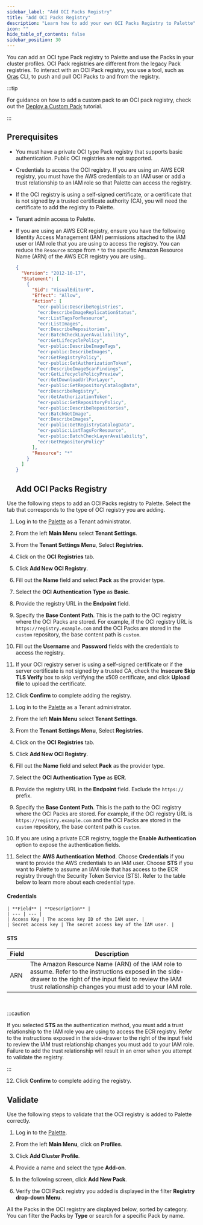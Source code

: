 ```yaml
---
sidebar_label: "Add OCI Packs Registry"
title: "Add OCI Packs Registry"
description: "Learn how to add your own OCI Packs Registry to Palette"
icon: ""
hide_table_of_contents: false
sidebar_position: 30
---
```


You can add an OCI type Pack registry to Palette and use the Packs in your cluster profiles. OCI Pack registries are different from the legacy Pack registries. To interact with an OCI Pack registry, you use a tool, such as [Oras](https://oras.land/docs/) CLI, to push and pull OCI Packs to and from the registry.

:::tip

For guidance on how to add a custom pack to an OCI pack registry, check out the [Deploy a Custom Pack](../../deploy-pack.md) tutorial.

:::

## Prerequisites

- You must have a private OCI type Pack registry that supports basic authentication. Public OCI registries are not supported.

- Credentials to access the OCI registry. If you are using an AWS ECR registry, you must have the AWS credentials to an IAM user or add a trust relationship to an IAM role so that Palette can access the registry.

- If the OCI registry is using a self-signed certificate, or a certificate that is not signed by a trusted certificate authority (CA), you will need the certificate to add the registry to Palette. 

- Tenant admin access to Palette.

- If you are using an AWS ECR registry, ensure you have the following Identity Access Management (IAM) permissions attached to the IAM user or IAM role that you are using to access the registry. You can reduce the `Resource` scope from `*` to the specific Amazon Resource Name (ARN) of the AWS ECR registry you are using..
  
  ```json
  {
    "Version": "2012-10-17",
    "Statement": [
      {
        "Sid": "VisualEditor0",
        "Effect": "Allow",
        "Action": [
          "ecr-public:DescribeRegistries",
          "ecr:DescribeImageReplicationStatus",
          "ecr:ListTagsForResource",
          "ecr:ListImages",
          "ecr:DescribeRepositories",
          "ecr:BatchCheckLayerAvailability",
          "ecr:GetLifecyclePolicy",
          "ecr-public:DescribeImageTags",
          "ecr-public:DescribeImages",
          "ecr:GetRegistryPolicy",
          "ecr-public:GetAuthorizationToken",
          "ecr:DescribeImageScanFindings",
          "ecr:GetLifecyclePolicyPreview",
          "ecr:GetDownloadUrlForLayer",
          "ecr-public:GetRepositoryCatalogData",
          "ecr:DescribeRegistry",
          "ecr:GetAuthorizationToken",
          "ecr-public:GetRepositoryPolicy",
          "ecr-public:DescribeRepositories",
          "ecr:BatchGetImage",
          "ecr:DescribeImages",
          "ecr-public:GetRegistryCatalogData",
          "ecr-public:ListTagsForResource",
          "ecr-public:BatchCheckLayerAvailability",
          "ecr:GetRepositoryPolicy"
        ],
        "Resource": "*"
      }
    ]
  }
  ```


  ## Add OCI Packs Registry

Use the following steps to add an OCI Packs registry to Palette. Select the tab that corresponds to the type of OCI registry you are adding.


<Tabs groupId="registry">
<TabItem value="basic" label="Basic">

1. Log in to the [Palette](https://console.spectrocloud.com) as a Tenant administrator.

2. From the left **Main Menu** select **Tenant Settings**. 

3. From the **Tenant Settings Menu**, Select **Registries**.

4. Click on the **OCI Registries** tab.

5. Click **Add New OCI Registry**.

6. Fill out the **Name** field and select **Pack** as the provider type.

7. Select the **OCI Authentication Type** as **Basic**.

8. Provide the registry URL in the **Endpoint** field.

9. Specify the **Base Content Path**. This is the path to the OCI registry where the OCI Packs are stored. For example, if the OCI registry URL is `https://registry.example.com` and the OCI Packs are stored in the `custom` repository, the base content path is `custom`.

10. Fill out the **Username** and **Password** fields with the credentials to access the registry.

11. If your OCI registry server is using a self-signed certificate or if the server certificate is not signed by a trusted CA, check the **Insecure Skip TLS Verify** box to skip verifying the x509 certificate, and click **Upload file** to upload the certificate.

12. Click **Confirm** to complete adding the registry.

</TabItem>

<TabItem value="aws" label="AWS ECR">

1. Log in to the [Palette](https://console.spectrocloud.com) as a Tenant administrator.

2. From the left **Main Menu** select **Tenant Settings**. 

3. From the **Tenant Settings Menu**, Select **Registries**.

4. Click on the **OCI Registries** tab.

5. Click **Add New OCI Registry**.

6. Fill out the **Name** field and select **Pack** as the provider type.

7. Select the **OCI Authentication Type** as **ECR**.

8. Provide the registry URL in the **Endpoint** field. Exclude the `https://` prefix.

9. Specify the **Base Content Path**. This is the path to the OCI registry where the OCI Packs are stored. For example, if the OCI registry URL is `https://registry.example.com` and the OCI Packs are stored in the `custom` repository, the base content path is `custom`.

10. If you are using a private ECR registry, toggle the **Enable Authentication** option to expose the authentication fields.

11. Select the **AWS Authentication Method**. Choose **Credentials** if you want to provide the AWS credentials to an IAM user. Choose **STS** if you want to Palette to assume an IAM role that has access to the ECR registry through the Security Token Service (STS). Refer to the table below to learn more about each credential type.

  #### Credentials

    | **Field** | **Description** |
    | --- | --- |
    | Access Key | The access key ID of the IAM user. |
    | Secret access key | The secret access key of the IAM user. |

  #### STS

  | **Field** | **Description** |
  | --- | --- |
  | ARN | The Amazon Resource Name (ARN) of the IAM role to assume. Refer to the instructions exposed in the side-drawer to the right of the input field to review the IAM trust relationship changes you must add to your IAM role.|

  <br />

  :::caution

  If you selected **STS** as the authentication method, you must add a trust relationship to the IAM role you are using to access the ECR registry. Refer to the instructions exposed in the side-drawer to the right of the input field to review the IAM trust relationship changes you must add to your IAM role. Failure to add the trust relationship will result in an error when you attempt to validate the registry.

  :::


12. Click **Confirm** to complete adding the registry.


</TabItem>


</Tabs>


## Validate


Use the following steps to validate that the OCI registry is added to Palette correctly.

1. Log in to the [Palette](https://console.spectrocloud.com).

2. From the left **Main Menu**, click on **Profiles**.

3. Click **Add Cluster Profile**.

4. Provide a name and select the type **Add-on**.

5. In the following screen, click **Add New Pack**.

6. Verify the OCI Pack registry you added is displayed in the filter **Registry drop-down Menu**.

All the Packs in the OCI registry are displayed below, sorted by category. You can filter the Packs by **Type** or search for a specific Pack by name.